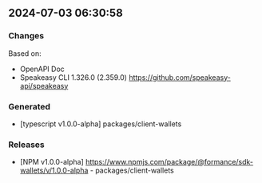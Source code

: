 

## 2024-07-03 06:30:58
### Changes
Based on:
- OpenAPI Doc  
- Speakeasy CLI 1.326.0 (2.359.0) https://github.com/speakeasy-api/speakeasy
### Generated
- [typescript v1.0.0-alpha] packages/client-wallets
### Releases
- [NPM v1.0.0-alpha] https://www.npmjs.com/package/@formance/sdk-wallets/v/1.0.0-alpha - packages/client-wallets